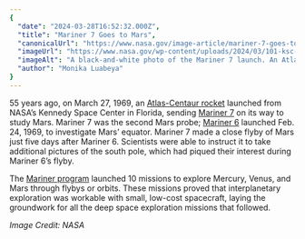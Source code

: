 ```yaml
---
{
  "date": "2024-03-28T16:52:32.000Z",
  "title": "Mariner 7 Goes to Mars",
  "canonicalUrl": "https://www.nasa.gov/image-article/mariner-7-goes-to-mars/",
  "imageUrl": "https://www.nasa.gov/wp-content/uploads/2024/03/101-ksc-69p-223orig.jpg",
  "imageAlt": "A black-and-white photo of the Mariner 7 launch. An Atlas-Centaur rocket takes off, flames pouring out underneath it and smoke billowing off to the left. The words \"United States\" are written on the rocket. A few wispy clouds are visible in the sky.",
  "author": "Monika Luabeya"
}
---
```


55 years ago, on March 27, 1969, an [Atlas-Centaur rocket](https://www.nasa.gov/history/centaur-americas-workhorse-in-space/) launched from NASA’s Kennedy Space Center in Florida, sending [Mariner 7](https://science.nasa.gov/mission/mariner-7) on its way to study Mars. Mariner 7 was the second Mars probe; [Mariner 6](https://science.nasa.gov/mission/mariner-6/) launched Feb. 24, 1969, to investigate Mars’ equator. Mariner 7 made a close flyby of Mars just five days after Mariner 6. Scientists were able to instruct it to take additional pictures of the south pole, which had piqued their interest during Mariner 6’s flyby.

The [Mariner program](https://science.nasa.gov/mission/mariner-program/) launched 10 missions to explore Mercury, Venus, and Mars through flybys or orbits. These missions proved that interplanetary exploration was workable with small, low-cost spacecraft, laying the groundwork for all the deep space exploration missions that followed.

_Image Credit: NASA_

